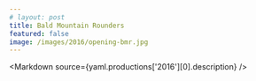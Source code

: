 ```yaml
---
# layout: post
title: Bald Mountain Rounders
featured: false
image: /images/2016/opening-bmr.jpg
---
```


<script lang="ts">
  import Markdown from "$components/Markdown.svelte"
  import SeasonImage from "$components/SeasonImage.svelte"
  import yaml from "$data/_yaml"
</script>

<Markdown source={yaml.productions['2016'][0].description} />

<SeasonImage season="2016" imageFile="opening-bmr.jpg" alt="Bald Mountain Rounders perform May 28th" />
